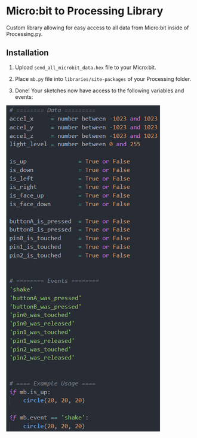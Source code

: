 # Micro:bit to Processing Library

Custom library allowing for easy access to all data from Micro:bit inside of Processing.py.

## Installation

1. Upload `send_all_microbit_data.hex` file to your Micro:bit.


2. Place `mb.py` file into `libraries/site-packages` of your Processing folder.

3. Done! Your sketches now have access to the following variables and events:

![mb library guide](mb_library_processing_guide.png)